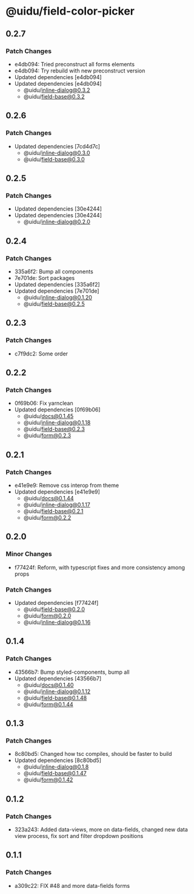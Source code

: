 # @uidu/field-color-picker

## 0.2.7

### Patch Changes

- e4db094: Tried preconstruct all forms elements
- e4db094: Try rebuild with new preconstruct version
- Updated dependencies [e4db094]
- Updated dependencies [e4db094]
  - @uidu/inline-dialog@0.3.2
  - @uidu/field-base@0.3.2

## 0.2.6

### Patch Changes

- Updated dependencies [7cd4d7c]
  - @uidu/inline-dialog@0.3.0
  - @uidu/field-base@0.3.0

## 0.2.5

### Patch Changes

- Updated dependencies [30e4244]
- Updated dependencies [30e4244]
  - @uidu/inline-dialog@0.2.0

## 0.2.4

### Patch Changes

- 335a6f2: Bump all components
- 7e701de: Sort packages
- Updated dependencies [335a6f2]
- Updated dependencies [7e701de]
  - @uidu/inline-dialog@0.1.20
  - @uidu/field-base@0.2.5

## 0.2.3

### Patch Changes

- c7f9dc2: Some order

## 0.2.2

### Patch Changes

- 0f69b06: Fix yarnclean
- Updated dependencies [0f69b06]
  - @uidu/docs@0.1.45
  - @uidu/inline-dialog@0.1.18
  - @uidu/field-base@0.2.3
  - @uidu/form@0.2.3

## 0.2.1

### Patch Changes

- e41e9e9: Remove css interop from theme
- Updated dependencies [e41e9e9]
  - @uidu/docs@0.1.44
  - @uidu/inline-dialog@0.1.17
  - @uidu/field-base@0.2.1
  - @uidu/form@0.2.2

## 0.2.0

### Minor Changes

- f77424f: Reform, with typescript fixes and more consistency among props

### Patch Changes

- Updated dependencies [f77424f]
  - @uidu/field-base@0.2.0
  - @uidu/form@0.2.0
  - @uidu/inline-dialog@0.1.16

## 0.1.4

### Patch Changes

- 43566b7: Bump styled-components, bump all
- Updated dependencies [43566b7]
  - @uidu/docs@0.1.40
  - @uidu/inline-dialog@0.1.12
  - @uidu/field-base@0.1.48
  - @uidu/form@0.1.44

## 0.1.3

### Patch Changes

- 8c80bd5: Changed how tsc compiles, should be faster to build
- Updated dependencies [8c80bd5]
  - @uidu/inline-dialog@0.1.8
  - @uidu/field-base@0.1.47
  - @uidu/form@0.1.42

## 0.1.2

### Patch Changes

- 323a243: Added data-views, more on data-fields, changed new data view process, fix sort and filter dropdown positions

## 0.1.1

### Patch Changes

- a309c22: FIX #48 and more data-fields forms
